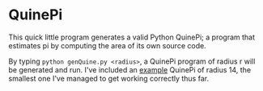 # QuinePi

This quick little program generates a valid Python QuinePi; a program that estimates pi by computing the area of its own source code.

By typing `python genQuine.py <radius>`, a QuinePi program of radius r will be generated and run. I've included an [example](https://github.com/RobGeada/QuinePi/blob/master/quinePi.py) QuinePi of radius 14, the smallest one I've managed to get working correctly thus far.
